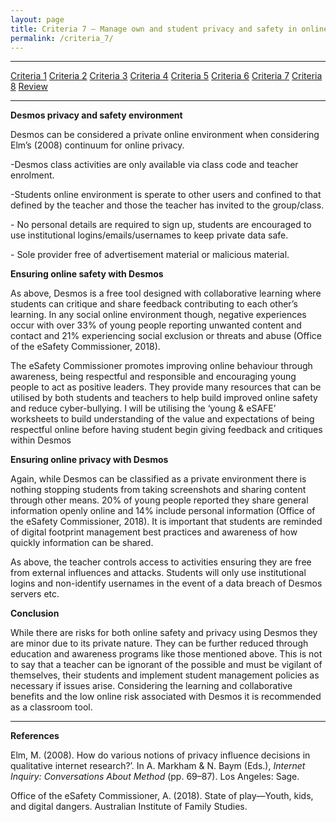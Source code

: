 ```yaml
---
layout: page
title: Criteria 7 – Manage own and student privacy and safety in online environments.
permalink: /criteria_7/
---
```

****
[Criteria 1](http://damienstpierre.com/criteria_1/)
[Criteria 2](http://damienstpierre.com/criteria_2/)
[Criteria 3](http://damienstpierre.com/criteria_3/)
[Criteria 4](http://damienstpierre.com/criteria_4/)
[Criteria 5](http://damienstpierre.com/criteria_5/)
[Criteria 6](http://damienstpierre.com/criteria_6/)
[Criteria 7](http://damienstpierre.com/criteria_7/)
[Criteria 8](http://damienstpierre.com/criteria_8/)
[Review](http://damienstpierre.com/criteria_review/)

****


**Desmos privacy and safety environment**

Desmos can be considered a private online environment when considering Elm’s
(2008) continuum for online privacy.

\-Desmos class activities are only available via class code and teacher
enrolment.

\-Students online environment is sperate to other users and confined to that
defined by the teacher and those the teacher has invited to the group/class.

\- No personal details are required to sign up, students are encouraged to use
institutional logins/emails/usernames to keep private data safe.

\- Sole provider free of advertisement material or malicious material.

**Ensuring online safety with Desmos**

As above, Desmos is a free tool designed with collaborative learning where
students can critique and share feedback contributing to each other’s learning.
In any social online environment though, negative experiences occur with over
33% of young people reporting unwanted content and contact and 21% experiencing
social exclusion or threats and abuse (Office of the eSafety Commissioner,
2018).

The eSafety Commissioner promotes improving online behaviour through awareness,
being respectful and responsible and encouraging young people to act as positive
leaders. They provide many resources that can be utilised by both students and
teachers to help build improved online safety and reduce cyber-bullying. I will
be utilising the ‘young & eSAFE’ worksheets to build understanding of the value
and expectations of being respectful online before having student begin giving
feedback and critiques within Desmos

**Ensuring online privacy with Desmos**

Again, while Desmos can be classified as a private environment there is nothing
stopping students from taking screenshots and sharing content through other
means. 20% of young people reported they share general information openly online
and 14% include personal information (Office of the eSafety Commissioner, 2018).
It is important that students are reminded of digital footprint management best
practices and awareness of how quickly information can be shared.

As above, the teacher controls access to activities ensuring they are free from
external influences and attacks. Students will only use institutional logins and
non-identify usernames in the event of a data breach of Desmos servers etc.

**Conclusion**

While there are risks for both online safety and privacy using Desmos they are
minor due to its private nature. They can be further reduced through education
and awareness programs like those mentioned above. This is not to say that a
teacher can be ignorant of the possible and must be vigilant of themselves,
their students and implement student management policies as necessary if issues
arise. Considering the learning and collaborative benefits and the low online
risk associated with Desmos it is recommended as a classroom tool.


****
**References**

Elm, M. (2008). How do various notions of privacy influence decisions in
qualitative internet research?’. In A. Markham & N. Baym (Eds.), *Internet
Inquiry: Conversations About Method* (pp. 69–87). Los Angeles: Sage.

Office of the eSafety Commissioner, A. (2018). State of play—Youth, kids, and
digital dangers. Australian Institute of Family Studies.
